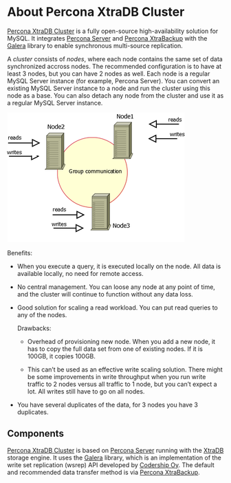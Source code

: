 # About Percona XtraDB Cluster

[Percona XtraDB Cluster](https://www.percona.com/software/mysql-database/percona-xtradb-cluster) is a fully open-source high-availability solution for MySQL.
It integrates [Percona Server](https://www.percona.com/software/mysql-database/percona-server) and [Percona XtraBackup](https://www.percona.com/software/mysql-database/percona-xtrabackup) with the [Galera](https://github.com/percona/galera) library
to enable synchronous multi-source replication.

A *cluster* consists of *nodes*,
where each node contains the same set of data synchronized accross nodes.
The recommended configuration is to have at least 3 nodes,
but you can have 2 nodes as well.
Each node is a regular MySQL Server instance
(for example, Percona Server).
You can convert an existing MySQL Server instance to a node
and run the cluster using this node as a base.
You can also detach any node from the cluster
and use it as a regular MySQL Server instance.

![image](_static/cluster-diagram1.png)

Benefits:

* When you execute a query, it is executed locally on the node. All data is available locally, no need for remote access.

* No central management. You can loose any node at any point of time,
and the cluster will continue to function without any data loss.

* Good solution for scaling a read workload. You can put read queries to any of the nodes.

  Drawbacks:

  * Overhead of provisioning new node.
  When you add a new node, it has to copy the full data set from one of existing nodes. If it is 100GB, it copies 100GB.

  * This can’t be used as an effective write scaling solution.
  There might be some improvements in write throughput
  when you run write traffic to 2 nodes versus all traffic to 1 node,
  but you can’t expect a lot.
  All writes still have to go on all nodes.

* You have several duplicates of the data, for 3 nodes you have 3 duplicates.

## Components

[Percona XtraDB Cluster](https://www.percona.com/software/mysql-database/percona-xtradb-cluster) is based on [Percona Server](https://www.percona.com/software/mysql-database/percona-server) running with the [XtraDB](https://www.percona.com/software/mysql-database/percona-server/xtradb) storage engine.
It uses the [Galera](https://github.com/percona/galera) library,
which is an implementation of the write set replication (wsrep) API
developed by [Codership Oy](http://www.galeracluster.com/).
The default and recommended data transfer method is via [Percona XtraBackup](https://www.percona.com/software/mysql-database/percona-xtrabackup).
